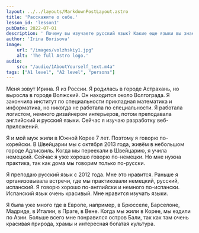 ```yaml
---
layout: ../../layouts/MarkdownPostLayout.astro
title: 'Расскажите о себе.'
lesson_id: 'lesson1'
pubDate: 2022-07-01
description: ' Почему вы изучаете русский язык? Какие еще языки вы знаете?'
author: 'Irina Borisova'
image:
    url: "/images/volzhskiy1.jpg" 
    alt: 'The full Astro logo.'
audio:
    src: "/audio/1AboutYourself_text.m4a"
tags: ["A1 level", "A2 level", "persons"]
---
```

Меня зовут Ирина. Я из России. Я родилась в городе Астрахань, но выросла в городе Волжский. Он находится около Волгограда. Я закончила институт по специальности прикладная математика и информатика, но никогда не работала по специальности. Я работала логистом, немного дизайнером интерьеров, потом преподавала английский и русский языки. Сейчас я изучаю разработку веб-приложений.

Я и мой муж жили в Южной Корее 7 лет. Поэтому я говорю по-корейски. В Швейцарии мы с октября 2013 года, живём в небольшом городе Адлисвиль. Когда мы переехали в Швейцарию, я учила немецкий. Сейчас я уже хорошо говорю по-немецки. Но мне нужна практика, так как дома мы говорим только по-русски.

Я преподаю русский язык с 2012 года. Мне это нравится. Раньше я организовывала встречи, где мы практиковали немецкий, русский, испанский. Я говорю хорошо по-английски и немного по-испански. Испанский язык очень красивый. Мне нравится изучать языки.

Я была уже много где в Европе, например, в Брюсселе, Барселоне, Мадриде, в Италии, в Праге, в Вене. Когда мы жили в Корее, мы ездили по Азии. Больше всего мне понравился остров Бали, так как там очень красивая природа, храмы и интересная богатая культура.